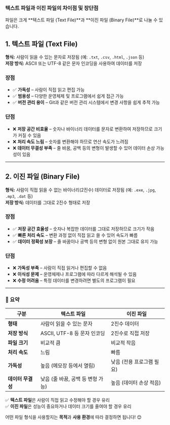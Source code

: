### **텍스트 파일과 이진 파일의 차이점 및 장단점**

파일은 크게 **텍스트 파일 (Text File)**과 **이진 파일 (Binary File)**로 나눌 수 있습니다.  

## **1. 텍스트 파일 (Text File)**
**형식:** 사람이 읽을 수 있는 문자로 저장됨 (예: `.txt`, `.csv`, `.html`, `.json` 등)  
**저장 방식:** ASCII 또는 UTF-8 같은 문자 인코딩을 사용하여 데이터를 저장  

### **장점**
- ✅ **가독성** – 사람이 직접 읽고 편집 가능  
- ✅ **범용성** – 다양한 운영체제 및 프로그램에서 쉽게 접근 가능  
- ✅ **버전 관리 용이** – Git과 같은 버전 관리 시스템에서 변경 사항을 쉽게 추적 가능  

### **단점**
- ❌ **저장 공간 비효율** – 숫자나 바이너리 데이터를 문자로 변환하여 저장하므로 크기가 커질 수 있음  
- ❌ **처리 속도 느림** – 숫자를 변환해야 하므로 연산 속도가 느려짐  
- ❌ **데이터 무결성 부족** – 줄 바꿈, 공백 등의 변형이 발생할 수 있어 데이터 손상 가능성이 있음  

---

## **2. 이진 파일 (Binary File)**
**형식:** 사람이 직접 읽을 수 없는 바이너리(2진수) 데이터로 저장됨 (예: `.exe`, `.jpg`, `.mp3`, `.dat` 등)  
**저장 방식:** 데이터를 그대로 2진수 형태로 저장  

### **장점**
- ✅ **저장 공간 효율성** – 숫자나 복잡한 데이터를 그대로 저장하므로 크기가 작음  
- ✅ **빠른 처리 속도** – 변환 과정 없이 직접 읽고 쓸 수 있어 속도가 빠름  
- ✅ **데이터 정확성 보장** – 줄 바꿈이나 공백 등의 변형 없이 원본 그대로 유지 가능  

### **단점**
- ❌ **가독성 부족** – 사람이 직접 읽거나 편집할 수 없음  
- ❌ **이식성 문제** – 운영체제나 프로그램에 따라 다르게 해석될 수 있음  
- ❌ **수정 어려움** – 특정 데이터를 변경하려면 별도의 프로그램이 필요  

---

### **📌 요약**
| 구분 | 텍스트 파일 | 이진 파일 |
|------|------------|------------|
| **형태** | 사람이 읽을 수 있는 문자 | 2진수 데이터 |
| **저장 방식** | ASCII, UTF-8 등 문자 인코딩 | 2진수로 직접 저장 |
| **파일 크기** | 비교적 큼 | 비교적 작음 |
| **처리 속도** | 느림 | 빠름 |
| **가독성** | 높음 (메모장 등에서 열림) | 낮음 (전용 프로그램 필요) |
| **데이터 무결성** | 낮음 (줄 바꿈, 공백 등 변형 가능) | 높음 (데이터 손상 적음) |

✅ **텍스트 파일**은 사람이 직접 읽고 수정해야 할 경우 유리  
✅ **이진 파일**은 성능이 중요하거나 데이터 크기를 줄여야 할 경우 유리  

어떤 파일 형식을 사용할지는 **목적**과 **사용 환경**에 따라 결정하면 됩니다! 😊

